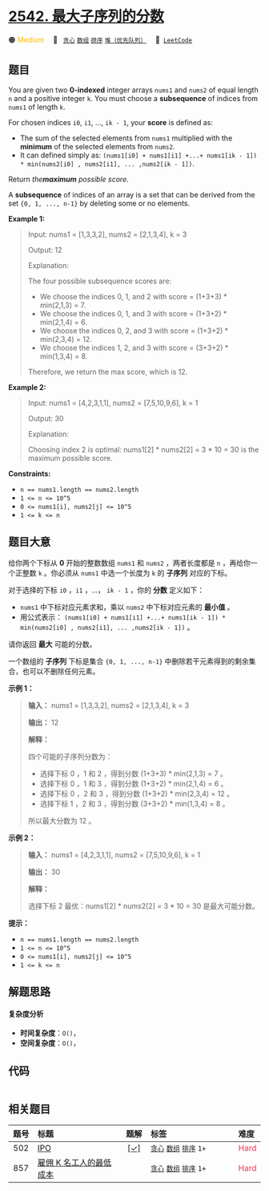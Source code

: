 # [2542. 最大子序列的分数](https://leetcode.com/problems/maximum-subsequence-score)

🟠 <font color=#ffb800>Medium</font>&emsp; 🔖&ensp; [`贪心`](/leetcode-js/outline/tag/greedy.md) [`数组`](/leetcode-js/outline/tag/array.md) [`排序`](/leetcode-js/outline/tag/sorting.md) [`堆（优先队列）`](/leetcode-js/outline/tag/heap-priority-queue.md)&emsp; 🔗&ensp;[`LeetCode`](https://leetcode.com/problems/maximum-subsequence-score)

## 题目

You are given two **0-indexed** integer arrays `nums1` and `nums2` of equal
length `n` and a positive integer `k`. You must choose a **subsequence** of
indices from `nums1` of length `k`.

For chosen indices `i0`, `i1`, ..., `ik - 1`, your **score** is defined as:

  * The sum of the selected elements from `nums1` multiplied with the **minimum** of the selected elements from `nums2`.
  * It can defined simply as: `(nums1[i0] + nums1[i1] +...+ nums1[ik - 1]) * min(nums2[i0] , nums2[i1], ... ,nums2[ik - 1])`.

Return _the**maximum** possible score._

A **subsequence** of indices of an array is a set that can be derived from the
set `{0, 1, ..., n-1}` by deleting some or no elements.



**Example 1:**

> Input: nums1 = [1,3,3,2], nums2 = [2,1,3,4], k = 3
> 
> Output: 12
> 
> Explanation: 
> 
> The four possible subsequence scores are:
> - We choose the indices 0, 1, and 2 with score = (1+3+3) * min(2,1,3) = 7.
> - We choose the indices 0, 1, and 3 with score = (1+3+2) * min(2,1,4) = 6. 
> - We choose the indices 0, 2, and 3 with score = (1+3+2) * min(2,3,4) = 12. 
> - We choose the indices 1, 2, and 3 with score = (3+3+2) * min(1,3,4) = 8.
> 
> Therefore, we return the max score, which is 12.

**Example 2:**

> Input: nums1 = [4,2,3,1,1], nums2 = [7,5,10,9,6], k = 1
> 
> Output: 30
> 
> Explanation: 
> 
> Choosing index 2 is optimal: nums1[2] * nums2[2] = 3 * 10 = 30 is the maximum possible score.

**Constraints:**

  * `n == nums1.length == nums2.length`
  * `1 <= n <= 10^5`
  * `0 <= nums1[i], nums2[j] <= 10^5`
  * `1 <= k <= n`


## 题目大意

给你两个下标从 **0**  开始的整数数组 `nums1` 和 `nums2` ，两者长度都是 `n` ，再给你一个正整数 `k` 。你必须从
`nums1` 中选一个长度为 `k` 的 **子序列**  对应的下标。

对于选择的下标 `i0` ，`i1` ，...， `ik - 1` ，你的 **分数**  定义如下：

  * `nums1` 中下标对应元素求和，乘以 `nums2` 中下标对应元素的 **最小值**  。
  * 用公式表示： `(nums1[i0] + nums1[i1] +...+ nums1[ik - 1]) * min(nums2[i0] , nums2[i1], ... ,nums2[ik - 1])` 。

请你返回 **最大**  可能的分数。

一个数组的 **子序列**  下标是集合 `{0, 1, ..., n-1}` 中删除若干元素得到的剩余集合，也可以不删除任何元素。



**示例 1：**

> 
> 
> 
> 
> 
> **输入：** nums1 = [1,3,3,2], nums2 = [2,1,3,4], k = 3
> 
> **输出：** 12
> 
> **解释：**
> 
> 四个可能的子序列分数为：
> - 选择下标 0 ，1 和 2 ，得到分数 (1+3+3) * min(2,1,3) = 7 。
> - 选择下标 0 ，1 和 3 ，得到分数 (1+3+2) * min(2,1,4) = 6 。
> - 选择下标 0 ，2 和 3 ，得到分数 (1+3+2) * min(2,3,4) = 12 。
> - 选择下标 1 ，2 和 3 ，得到分数 (3+3+2) * min(1,3,4) = 8 。
> 
> 所以最大分数为 12 。
> 
> 

**示例 2：**

> 
> 
> 
> 
> 
> **输入：** nums1 = [4,2,3,1,1], nums2 = [7,5,10,9,6], k = 1
> 
> **输出：** 30
> 
> **解释：**
> 
> 选择下标 2 最优：nums1[2] * nums2[2] = 3 * 10 = 30 是最大可能分数。
> 
> 



**提示：**

  * `n == nums1.length == nums2.length`
  * `1 <= n <= 10^5`
  * `0 <= nums1[i], nums2[j] <= 10^5`
  * `1 <= k <= n`


## 解题思路

#### 复杂度分析

- **时间复杂度**：`O()`，
- **空间复杂度**：`O()`，

## 代码

```javascript

```

## 相关题目

<!-- prettier-ignore -->
| 题号 | 标题 | 题解 | 标签 | 难度 |
| :------: | :------ | :------: | :------ | :------ |
| 502 | [IPO](https://leetcode.com/problems/ipo) | [[✓]](/leetcode-js/problem/0502.md) |  [`贪心`](/leetcode-js/outline/tag/greedy.md) [`数组`](/leetcode-js/outline/tag/array.md) [`排序`](/leetcode-js/outline/tag/sorting.md) `1+` | <font color=#ff334b>Hard</font> |
| 857 | [雇佣 K 名工人的最低成本](https://leetcode.com/problems/minimum-cost-to-hire-k-workers) |  |  [`贪心`](/leetcode-js/outline/tag/greedy.md) [`数组`](/leetcode-js/outline/tag/array.md) [`排序`](/leetcode-js/outline/tag/sorting.md) `1+` | <font color=#ff334b>Hard</font> |

<style>
.blue {
    background-color: #096dd9;
    padding: 0.25rem 0.5rem;
    margin: 0;
    font-size: 0.85em;
    border-radius: 3px;
    color: white;
    font-weight: 500;
}
table th:first-of-type { width: 10%; }
table th:nth-of-type(2) { width: 35%; }
table th:nth-of-type(3) { width: 10%; }
table th:nth-of-type(4) { width: 35%; }
table th:nth-of-type(5) { width: 10%; }
</style>
